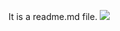 It is a readme.md file.
<img src="&lt;a href=&quot;https://ibb.co/nfjGGj5&quot;&gt;&lt;img src=&quot;https://i.ibb.co/Y8hCChq/Lab1-screenshot.png&quot; alt=&quot;Lab1-screenshot&quot; border=&quot;0&quot;&gt;&lt;/a&gt;"/>